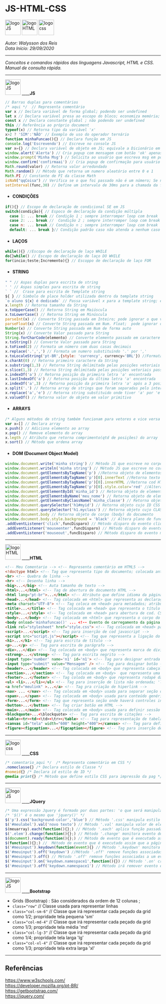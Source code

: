 # **JS-HTML-CSS**
<div>
<img src="https://cdn.iconscout.com/icon/free/png-256/javascript-23-1174949.png" alt="logoJS" width="50px"/> 
<img src="https://cdn-icons-png.flaticon.com/512/732/732212.png" alt="logoHTML" width="50px"/> 
<img src="https://devfriends.com.br/images/services/icon/02.png" alt="logocss" width="50px" height="50px"/> 
</div>

*Autor: Walysson dos Reis  
Data Início: 29/09/2020*  

----------------------------------------------
*Conceitos e comandos rápidos das linguagens Javascript, HTML e CSS. Manual de consulta rápida.*  

---------------------
<div>
<img src="https://cdn.iconscout.com/icon/free/png-256/javascript-23-1174949.png" alt="logoJS" width="50px"/>  
 ____<b>JS</b>
</div>

~~~JavaScript
// Barras duplas para comentários
/* aqui */  // Representa comentário
var x // Declara variável de forma global; podendo ser undefined
let x // Declara variável presa ao escopo do bloco; economiza memória; podendo ser undefined
const x // Declara constante global ; não podendo ser undefined
this // Referência ao próprio document
typeof(x) // Retorna tipo da variável 'x'
x>2 ? 'SIM':'NÃO' // Exemplo de uso do operador ternário
function minhaFuncao(){} // Declara função em JS
console.log('Escrevendo') // Escreve no console JS
var x={} // Declara variável de objeto em JS; equivale a Dicionário em python
window.alert('Alerta') // Cria popup com mensagem com botão 'ok' apenas.
window.prompt('Minha Msg') // Solicita ao usuário que escreva msg em popup
window.confirm('confirmaai') // Cria popup de confirmação para usuário com 'ok' e 'cancelar'
Math.round(valor) // Retorna valor arredondado
Math.random() // Método que retorna um numero aleatório entre 0 e 1
Math.PI // Constante de PI da classe Math
isNaN("qqCoisa") // Verifica se o que foi passado não é um número; Se não for retorna TRUE.
setInterval(func,30) // Define um intervalo de 30ms para a chamada da função func.
~~~
* #### CONDIÇÕES
~~~javascript
if(){} // Escopo de declaração de condicional SE em JS
switch(condição){ // Espoco de declaração da condição múltipla
  case 1: ... break // Condição 1 ; sempre interromper loop com break
  case 2: ... break //  Condição 2 ; sempre interromper loop com break
  case n: ... break // Condição n ; sempre interromper loop com break
  default: ... break }// Condição padrão caso não atenda a nenhum caso anterior
~~~
* #### LAÇOS
~~~javascript
while(){} //Escopo de declaração de laço WHILE
do{}while() // Escopo de declaração de laço DO WHILE
for(incio;teste;Incremento){} // Escoppo de declaração de laço FOR
~~~
* #### STRING
~~~javascript
" " // Aspas duplas para escrita de string
' ' // Aspas simples para escrita de string
` ` //  Crase para escrita de Template string
${ } // Simbolo de place holder utilizada dentro da template string
`o aluno ${x} é dedicado` // Passa variável x para a template string; exemplo
x.length // Retorna tamanho da String
x.toUpperCase() // Retorna String em Maiúscula
x.toLowerCase() // Retorna String em Minúscula
parseInt(x) // Converte String passada em Inteiro; pode ignorar o que vier junto com numero na string
parseFloat(x) // Converte String passada em Num. Float;  pode ignorar o que vier junto com numero na string
Number(x) // Converte String passada em Num de forma auto
String(x) // Converte Valor passado para String
String.forCharCode(elemento) // Converte elemento passado em caractere Unicode
x.toString() // Converte Valor passado para String
x.toFixed(2) // Formata um número com duas casas decimais
x.replace('.',',') // Formata um numero substituindo '.' por ',' 
x.toLocaleString('pt-BR',{style: 'currency', currency='BRL'}) //Formata valor monetário por moeda
x.charAt(0) // Retorna primeiro caractere da String
x.substring(1,3) // Retorna String delimitada pelas posições vetoriais passadas por parâmetro
x.slice(1,3) // Retorna String delimitada pelas posições vetoriais passadas por parâmetro
x.indexOf('a') // Retorna posição da primeira letra 'a' encontrada
x.lastIndexOf('a') // Retorna posição da última letra 'a' encontrada
x.indexOf('a',3) // Retorna posição da primeira letra 'a' após a 3 posição
x.split('.') // Retorna array de strings que foram separadas pelo intervalo de '.'
x.replace('a','e') // Retorna string substituido onde tiver 'a' por 'e'
x.valueOf() // Retorna valor de objeto em valor primitivo
~~~
* #### ARRAYS
~~~javascript
/* Alguns métodos de string também funcionam para vetores e vice versa */
var x=[] // Declara array
x.push() // Adiciona elemento ao array
x.pop() // Remove elemento do array
x.legth // Atributo que retorna comprimento(qtd de posições) do array 
x.sort() // Método que ordena array
~~~
* #### DOM (Document Object Model)
~~~javascript
window.document.write('minha string') // Método JS que escreve no corpo HTML; podendo ser passadas tags HTML junto.
window.document.writeln('minha string') // Método JS que escreve no corpo HTML fazendo quebra de linha.
window.document.getElementsByTagName('p') //Retorna objeto de elementos de parágrafo do documento
window.document.getElementsByTagName('p')[0].innerText //Retorna texto contido no primeiro parágrafo do documento 
window.document.getElementsByTagName('p')[0].innerHTML //Retorna cod HTML contido no primeiro parágrafo do documento 
window.document.getELementsByTagName('p')[0].style.color='red' //Altera estilo de cor do parágrafo retornado
window.document.getElementById('minha_id') // Retorna objeto de elemento com a id solicitada
window.document.getElementsByName('meu_nome') // Retorna objeto de elemento com o nome solicitado
window.document.getElementsByClassName('minha_classe') // Retorna objeto de elemento com o a classe solicitada
window.document.querySelector('h1#myid') // Retorna objeto cujo ID CSS foi passado
window.document.querySelector('h1.myclass') // Retorna objeto cujo CLASSE CSS foi passada
window.document.body // Retorna objeto de corpo (body) do documento
window.document.body.style.background = 'black' // Altera plano de fundo do documento
.addEventListener('click',funcDisparo) // Método disparo do evento clique do mouse 
.addEventListener('mouseenter',funcDisparo) // Método disparo do evento mouse entra no elemento 
.addEventListener('mouseout',funcDisparo) // Método disparo do evento mouse sai do elemento 

~~~

---------------------
<div>
<img src="https://cdn-icons-png.flaticon.com/512/732/732212.png" alt="logoHTML" width="50px"/>
____<b>HTML</b>
</div>

~~~html
<!-- Meu Comentario --> <!-- Representa comentário em HTML5 -->
<!doctype html> <!-- Tag que representa tipo do documento; colocada antes da abertura da tag <html> -->
<br> <!-- Quebra de linha -->
<hr> <!-- Desenha linha -->
<big>...</big> <!-- Auta tamanho de texto -->
<html>...</html> <!-- Tag de abertura de documento HTML -->
<html lang="pt-br">...</html> <!-- Atributo que define idioma da página -->
<head>...</head> <!-- Tag colocada em <html> que representa as declarações da pag. -->
<meta charset="UTF-8"> <!-- Tag coloca em <head> para metadados; atributo habilita a codificação da página -->
<title>...</title> <!-- Tag colocada em <head> que representa o título da pag html -->
<style>...</style> <!-- Tag colocada em <head> para abertura de cod. CSS. -->
<body>...</body> <!-- Tag colocada em <html> que representa o corpo do documento ;  onde fica basicamente todo conteúdo da pag. -->
<body onload='minhafuncao()' ... <!-- Evento de carregamento da página -->
<link rel="stylesheet" href="style.css"> <!-- Tag colocada em <head> para ligar arquivo HTML ao arq CSS externo -->
<script>...</script> <!-- Tag para inserção de cod javascript -->
<script src="script.js"></script> <!-- Tag que representa a ligação do HTML com um arquivo externo JS -->
<h1>...</h1> <!-- Tag para escrita de título -->
<p>...</p> <!-- Tag para escrita de parágrafo -->
<div>...</div> <!-- Tag colocada em <body> que representa marca de divisão no documento; diferente de <p> não salta linha. -->
<strong>...</strong> <!-- Tag para escrita negrito -->
<input type='number' name='n1' id='n1'> <!-- Tag para designar entrada de dados do tipo número -->
<input type="submit" value="Mensagem" /> <!-- Tag para designar botão -->
<header>...</header> <!-- Tag colocada em <body> que representa cabeçalho da pag; parte superior da pag -->
<section>...</section> <!-- Tag colocada em <body>  que representa uma sessão na pagina -->
<footer>...</footer> <!-- Tag coloda em <body> que representa rodapé da pag -->
<ul> <li>...</li></ul> <!-- Tag para inserção de lista não ordenada; 'li' é inserido para cada elemento novo -->
<a href="meulink" >...</a> <!-- Tag pra criação de hiperlink -->
<nav> ... </nav> <!-- Tag colocada em <body> usada para separar seção de links de navegação -->
<span>...</span> <!-- Tag colocada em <body> usada para conteúdo genérico assim como <div> diferença em ser linha --> 
<form>...</form> <!-- Tag que representa seção onde haverá controles interativos, submetendo ao servidor web -->
<button>...</button> <!-- Tag criar botão em HTML -->
<main>...</main> <!-- Tag colocada em <body> usada para definir sessão de contéudo principal do body -->
<blockquote>...<\blockquote> <!-- Tag para escrita de citações -->
<table><tr><td><\td><\tr></table> <!-- Tag para representação de tabela onde <tr> = linha e <td> coluna -->
<canvas id="tela" width="600" height="400"></canvas> <!-- Tag para definír área de desenho -->
<figure><figcaption>...</figcaption></figure> <!-- Tag para inserção de figuras/imagens/elementos independentes; gerealmente acompanhado com legenda

~~~

---------------------
<div>
<img src="https://devfriends.com.br/images/services/icon/02.png" alt="logocss" width="50px" height="50px"/>  
____<b>CSS</b>
</div>

~~~css
/* comentario_aqui */  /* Representa comentário em CSS */
.nomeclasse{} /* Declara estilo de Classe */
#nomeid{} /* Declara id estilo de ID */
@media print{} /* Método que define estilo CSS para impressão da pag */
~~~
---------------
<div>
<img src="https://cdn.iconscout.com/icon/free/png-256/javascript-23-1174949.png" alt="logoJS" width="50px"/>  
 ____<b>JQuery</b>
</div>  

~~~javascript
/* Uma expressão Jquery é formado por duas partes: 'o que será manipulado' + 'o que será feito' */
/* '$()' é o mesmo que 'jquery()' */
$('p').css('background-color','blue') // Método '.css' manipula estilo de elementos
$('#meulabel').val('novo texto') // Método '.val' manipula valor de elementos
$(meuarray).each(function(){};) // Método '.each' aplica função passada a cada elemento do array
$('.elem').change(function(){};) // Método '.change' monitora evento de mudança do campo; assim que mudado dispara função 
$(document).ready(function(){};) // Método de evento que é executado assim que a página é carregada
$(function(){};) //  Método de evento que é executado assim que a página é carregada
$('#meuinput').keydown(function(event){} // Método '.keydown' monitora evento de tecla; exige argumento 'event'
$('#meuinput').off('keydown') //Método '.off' remove funções associadas a um evento
$('#meuinput').off() // Método '.off' remove funções associadas a um evento
$('#meuinput').on('keydown.namespace1',function(){}) // Método '.on' cria evento com namespace 
$('#meuinput').off('keydown.namespace1') // Método irá remover evento específico passado namespace do evento

~~~ 
---------------
<div>
<img src="https://cdn.iconscout.com/icon/free/png-256/javascript-23-1174949.png" alt="logoJS" width="50px"/>  
 ____<b>Bootstrap</b>
</div>

* Grids (Bootstrap) : São considerados da ordem de 12 colunas ;
* `class="row"` // Classe usada para representar linhas 
* `class="col-sm-6"` // Classe que irá representar cada peçado da grid como 1/2; propridade tela pequena 'sm'
* `class="col-md-4"` // Classe que irá representar cada peçado da grid como 1/3; propridade tela média 'md'
* `class="col-lg-3"` // Classe que irá representar cada peçado da grid como 1/4; propridade tela larga 'lg'
* `class="col-xl-4"` // Classe que irá representar cada peçado da grid como 1/3; propridade tela extra larga 'xl'

--------
## Referências  
https://www.w3schools.com/  
https://developer.mozilla.org/pt-BR/  
https://getbootstrap.com/  
https://jquery.com/  

